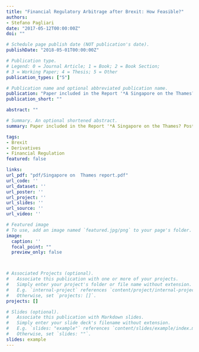 ```yaml
---
title: "Financial Regulatory Arbitrage after Brexit: How Feasible?"
authors:
- Stefano Pagliari
date: "2017-05-12T00:00:00Z"
doi: ""

# Schedule page publish date (NOT publication's date).
publishDate: "2018-05-01T00:00:00Z"

# Publication type.
# Legend: 0 = Journal Article; 1 = Book; 2 = Book Section;
# 3 = Working Paper; 4 = Thesis; 5 = Other
publication_types: ["5"]

# Publication name and optional abbreviated publication name.
publication: "Paper included in the Report '*A Singapore on the Thames? Post-Brexit Deregulation in the UK*', CITYPERC, City, University of London"
publication_short: ""

abstract: ""

# Summary. An optional shortened abstract.
summary: Paper included in the Report '*A Singapore on the Thames? Post-Brexit Deregulation in the UK*', CITYPERC, City, University of London.

tags:
- Brexit
- Derivatives
- Financial Regulation
featured: false

links:
url_pdf: "pdf/Singapore on  Thames report.pdf"
url_code: ''
url_dataset: ''
url_poster: ''
url_project: ''
url_slides: ''
url_source: ''
url_video: ''

# Featured image
# To use, add an image named `featured.jpg/png` to your page's folder. 
image:
  caption: ''
  focal_point: ""
  preview_only: false



# Associated Projects (optional).
#   Associate this publication with one or more of your projects.
#   Simply enter your project's folder or file name without extension.
#   E.g. `internal-project` references `content/project/internal-project/index.md`.
#   Otherwise, set `projects: []`.
projects: []

# Slides (optional).
#   Associate this publication with Markdown slides.
#   Simply enter your slide deck's filename without extension.
#   E.g. `slides: "example"` references `content/slides/example/index.md`.
#   Otherwise, set `slides: ""`.
slides: example
---
```

 